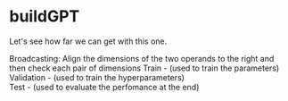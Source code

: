 # buildGPT
Let's see how far we can get with this one.

Broadcasting:
    Align the dimensions of the two operands to the right
    and then check each pair of dimensions
Train - (used to train the parameters)  
Validation - (used to train the hyperparameters)  
Test - (used to evaluate the perfomance at the end)  